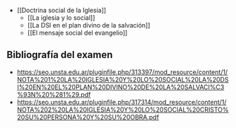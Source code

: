 - [[Doctrina social de la Iglesia]]
	- [[La iglesia y lo social]]
	- [[La DSI en el plan divino de la salvación]]
	- [[El mensaje social del evangelio]]



## Bibliografía del examen 
- https://seo.unsta.edu.ar/pluginfile.php/313397/mod_resource/content/1/NOTA%201%20LA%20IGLESIA%20Y%20LO%20SOCIAL%20LA%20DSI%20EN%20EL%20PLAN%20DIVINO%20DE%20LA%20SALVACI%C3%93N%20%281%29.pdf
- https://seo.unsta.edu.ar/pluginfile.php/317314/mod_resource/content/1/NOTA%202%20LA%20IGLESIA%20Y%20LO%20SOCIAL%20CRISTO%20SU%20PERSONA%20Y%20SU%20OBRA.pdf